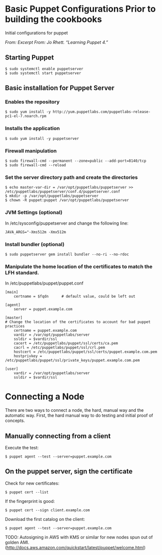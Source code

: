 # Basic Puppet Configurations Prior to building the cookbooks
Initial configurations for puppet

_From: Excerpt From: Jo Rhett. “Learning Puppet 4.”_

## Starting Puppet
	$ sudo systemctl enable puppetserver
    $ sudo systemctl start puppetserver  
    
## Basic installation for Puppet Server

### Enables the repository
	$ sudo yum install -y http://yum.puppetlabs.com/puppetlabs-release-pc1-el-7.noarch.rpm

### Installs the application
	$ sudo yum install -y puppetserver

### Firewall manipulation
	$ sudo firewall-cmd --permanent --zone=public --add-port=8140/tcp
	$ sudo firewall-cmd --reload

### Set the server directory path and create the directories
	$ echo master-var-dir = /var/opt/puppetlabs/puppetserver >> /etc/puppetlabs/puppetserver/conf.d/puppetserver.conf
	$ mkdir -p /var/opt/puppetlabs/puppetserver
	$ chown -R puppet:puppet /var/opt/puppetlabs/puppetserver

### JVM Settings (optional)
In /etc/sysconfig/puppetserver and change the following line:

	JAVA_ARGS="-Xms512m -Xmx512m

### Install bundler (optional)
	$ sudo puppetserver gem install bundler --no-ri --no-rdoc


### Manipulate the home location of the certificates to match the LFH standard. 

In /etc/puppetlabs/puppet/puppet.conf

	[main]
    	certname = $fqdn      # default value, could be left out

	[agent]
    	server = puppet.example.com

	[master]
	# Change the location of the certificates to account for bad puppet practices
    	certname = puppet.example.com
    	vardir = /var/opt/puppetlabs/server
    	ssldir = $vardir/ssl
    	cacert = /etc/puppetlabs/puppet/ssl/certs/ca.pem
    	cacrl = /etc/puppetlabs/puppet/ssl/crl.pem
    	hostcert = /etc/puppetlabs/puppet/ssl/certs/puppet.example.com.pem
    	hostprivkey = /etc/puppetlabs/puppet/ssl/private_keys/puppet.example.com.pem

	[user]
    	vardir = /var/opt/puppetlabs/server
    	ssldir = $vardir/ssl

# Connecting a Node

There are two ways to connect a node, the hard, manual way and the automatic way. First, the hard manual way to do testing and initial proof of concepts.

## Manually connecting from a client
Execute the test:
	
	$ puppet agent --test --server=puppet.example.com
	
## On the puppet server, sign the certificate  
Check for new certificates:  
	
	$ puppet cert --list  

If the fingerprint is good:  

	$ puppet cert --sign client.example.com  
	
Download the first catalog on the client:

	$ puppet agent --test --server=puppet.example.com
	
TODO: Autosigning in AWS with KMS or similar for new nodes spun out of golden AMI. (http://docs.aws.amazon.com/quickstart/latest/puppet/welcome.html)